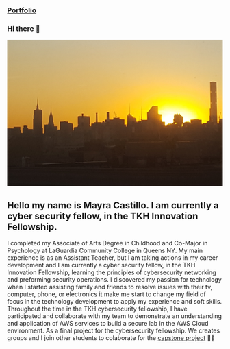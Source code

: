 ### [Portfolio](https://drive.google.com/drive/folders/1f8eF--_aLlyfBKXzGFZACL_Leg759fAZ?usp=drive_link)

### Hi there 👋
 ![App Screenshot](/20171002_182424.jpg)

 
## Hello my name is Mayra Castillo. I am currently a cyber security fellow, in the TKH Innovation Fellowship. 
I completed my Associate of Arts Degree in Childhood and Co-Major in Psychology at LaGuardia Community College in Queens NY. My main experience is as an Assistant Teacher, but I am taking actions in my career development and I am currently a cyber security fellow, in the TKH Innovation Fellowship, learning the principles of cybersecurity networking and preforming security operations. I discovered my passion for technology when I started assisting family and friends to resolve issues with their tv, computer, phone, or electronics it make me start to change my field of focus in the technology development to apply my experience and soft skills. 
Throughout the time in the TKH cybersecurity fellowship, I have participated and collaborate with my team to demonstrate an understanding and application of AWS services to build a secure lab in the AWS Cloud environment. As a final project for the cybersecurity fellowship. We creates groups and I join other students to colaborate for the [capstone project](https://github.com/cybertrainingrange) 👯🌱

<!--
**mbarri0s/mbarri0s** is a ✨ _special_ ✨ repository because its `README.md` (this file) appears on your GitHub profile.

Here are some ideas to get you started:

- 🔭 I’m currently working on ...
- 🌱 I’m currently learning ...
- 👯 I’m looking to collaborate on ...
- 🤔 I’m looking for help with ...
- 💬 Ask me about ...
- 📫 How to reach me: ...
- 😄 Pronouns: ...
- ⚡ Fun fact: ...
-->
